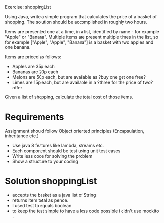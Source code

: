 
Exercise: shoppingList

Using Java, write a simple program that calculates the price of a basket of shopping.
The solution should be accomplished in roughly two hours.


Items are presented one at a time, in a list, identified by name - for example "Apple" or "Banana".
Multiple items are present multiple times in the list,
so for example ["Apple", "Apple", "Banana"] is a basket with two apples and one banana.

Items are priced as follows:
 - Apples are 35p each
 - Bananas are 20p each
 - Melons are 50p each, but are available as ?buy one get one free?
 - Limes are 15p each, but are available in a ?three for the price of two? offer

Given a list of shopping, calculate the total cost of those items.

# Requirements
Assignment should follow Object oriented principles (Encapsulation, inheritance etc.)
- Use java 8 features like lambda, streams etc.
- Each component should be test using unit test cases
- Write less code for solving the problem
- Show a structure to your coding

# Solution shoppingList
- accepts the basket as a java list of String 
- returns item total as pence.
- I used test to equals boolean 
- to keep the test simple to have a less code possible  i didn't use mockito .
